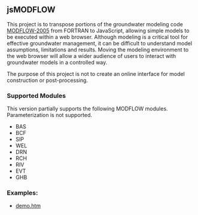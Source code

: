 ## jsMODFLOW

This project is to transpose portions of the groundwater modeling code [MODFLOW-2005](http://water.usgs.gov/ogw/modflow/MODFLOW.html) from FORTRAN to JavaScript, allowing simple models to be executed within a web browser. Although modeling is a critical tool for effective groundwater management, it can be difficult to understand model assumptions, limitations and results. Moving the modeling environment to the web browser will allow a wider audience of users to interact with groundwater models in a controlled way. 

The purpose of this project is not to create an online interface for model construction or post-processing.

### Supported Modules
This version partially supports the following MODFLOW modules. Parameterization is not supported.

- BAS
- BCF
- SIP
- WEL
- DRN
- RCH 
- RIV
- EVT
- GHB 


### Examples:
- [demo.htm](https://davidjjones.github.io/jsMODFLOW/demo.htm)
